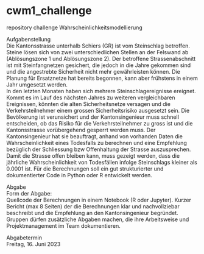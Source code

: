 # cwm1_challenge
repository challenge Wahrscheinlichkeitsmodellierung

Aufgabenstellung \
Die Kantonsstrasse unterhalb Schiers (GR) ist vom Steinschlag betroffen. Steine lösen sich von zwei unterschiedlichen Stellen an der Felswand ab (Ablösungszone 1 und Ablösungszone 2). Der betroffene Strassenabschnitt ist mit Steinfangnetzen gesichert, die jedoch in die Jahre gekommen sind und die angestrebte Sicherheit nicht mehr gewährleisten können. Die Planung für Ersatznetze hat bereits begonnen, kann aber frühstens in einem Jahr umgesetzt werden. \
In den letzten Monaten haben sich mehrere Steinschlagereignisse ereignet. Kommt es im Lauf des nächsten Jahres zu weiteren vergleichbaren Ereignissen, könnten die alten Sicherheitsnetze versagen und die Verkehrsteilnehmer einem grossen Sicherheitsrisiko ausgesetzt sein. Die Bevölkerung ist verunsichert und der Kantonsingenieur muss schnell entscheiden, ob das Risiko für die Verkehrsteilnehmer zu gross ist und die Kantonsstrasse vorübergehend gesperrt werden muss. Der Kantonsingenieur hat sie beauftragt, anhand von vorhanden Daten die Wahrscheinlichkeit eines Todesfalls zu berechnen und eine Empfehlung bezüglich der Schliessung bzw Offenhaltung der Strasse auszusprechen.
Damit die Strasse offen bleiben kann, muss gezeigt werden, dass die jährliche Wahrscheinlichkeit von Todesfällen infolge Steinschlags kleiner als 0.0001 ist. Für die Berechnungen soll ein gut strukturierter und dokumentierter Code in Python oder R entwickelt werden.


Abgabe \
Form der Abgabe: \
Quellcode der Berechnungen in einem Notebook (R oder Jupyter).
Kurzer Bericht (max 8 Seiten) der die Berechnungen klar und nachvollziebar beschreibt und die Empfehlung an den Kantonsingenieur begründet.
Gruppen dürfen zusätzliche Abgaben machen, die ihre Arbeitsweise und Projektmanagement im Team dokumentieren.

Abgabetermin \
Freitag, 16. Juni 2023


